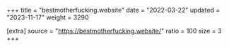 +++
title = "bestmotherfucking.website"
date = "2022-03-22"
updated = "2023-11-17"
weight = 3290

[extra]
source = "https://bestmotherfucking.website/"
ratio = 100
size = 3
+++
